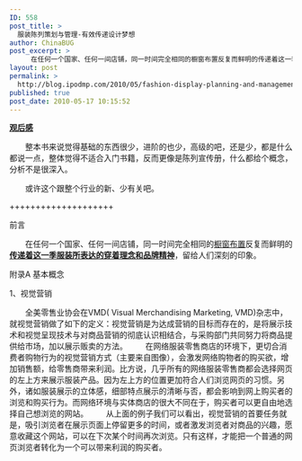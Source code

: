 ```yaml
---
ID: 558
post_title: >
  服装陈列策划与管理-有效传递设计梦想
author: ChinaBUG
post_excerpt: >
  　　在任何一个国家、任何一间店铺，同一时间完全相同的橱窗布置反复而鲜明的传递着这一季服装所表达的穿着理念和品牌精神，留给人们深刻的印象。
layout: post
permalink: >
  http://blog.ipodmp.com/2010/05/fashion-display-planning-and-management.html
published: true
post_date: 2010-05-17 10:15:52
---
```

<span style="text-decoration: underline;"><strong>观后感</strong></span>

　　整本书来说觉得基础的东西很少，进阶的也少，高级的吧，还是少，都是什么都说一点，整体觉得不适合入门书籍，反而更像是陈列宣传册，什么都给个概念，分析不是很深入。

　　或许这个跟整个行业的新、少有关吧。

++++++++++++++++++++

前言

　　在任何一个国家、任何一间店铺，同一时间完全相同的<span style="text-decoration: underline;">橱窗布置</span>反复而鲜明的<span style="text-decoration: underline;"><strong>传递着这一季服装所表达的穿着理念和品牌精神</strong></span>，留给人们深刻的印象。

附录A 基本概念

1、视觉营销

　　全美零售业协会在VMD( Visual Merchandising Marketing, VMD)杂志中，就视觉营销做了如下的定义：视觉营销是为达成营销的目标而存在的，是将展示技术和视觉呈现技术与对商品营销的彻底认识相结合，与采购部门共同努力将商品提供给市场，加以展示贩卖的方法。
　　在网络服装零售商店的环境下，更切合消费者购物行为的视觉营销方式（主要来自图像），会激发网络购物者的购买欲，增加销售额，给零售商带来利润。比方说，几乎所有的网络服装零售商都会选择网页的左上方来展示服装产品。因为左上方的位置更加符合人们浏览网页的习惯。另外，诸如服装展示的立体感，细部特点展示的清晰与否，都会影响到网上购买者的浏览和购买行为。而网络环境与实体商店的很大不同在于，购买者可以更自由地选择自己想浏览的网站。
　　从上面的例子我们可以看出，视觉营销的首要任务就是，吸引浏览者在展示页面上停留更多的时间，或者激发浏览者对商品的兴趣，愿意收藏这个网站，可以在下次某个时间再次浏览。只有这样，才能把一个普通的网页浏览者转化为一个可以带来利润的购买者。